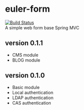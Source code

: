 # euler-form
[![Build Status](http://jenkins.cfrost.net/job/EULER-FORM-DEVELOP/badge/icon)](http://jenkins.cfrost.net/job/EULER-FORM-DEVELOP)  
A simple web form base Spring MVC
## version 0.1.1
* CMS module
* BLOG module

## version 0.1.0
* Basic module
* Local authentication
* LDAP authentication
* CAS authentication
